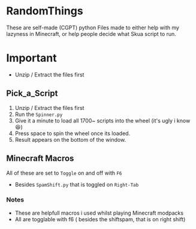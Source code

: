 # __RandomThings__
These are self-made (CGPT) python Files made to either help with my lazyness in Minecraft, or help people decide what Skua script to run.

# **__Important__** 
- Unzip / Extract the files first

## __Pick_a_Script__
 1. Unzip / Extract the files first
 2. Run the `Spinner.py`
 3. Give it a minute to load all 1700~ scripts into the wheel (it's ugly i know 😆)
 4. Press space to spin the wheel once its loaded.
 5. Result appears on the bottom of the window.

## __Minecraft Macros__
All of these are set to `Toggle` on and off with `F6`
 - Besides `SpamShift.py` that is toggled on `Right-Tab`

### Notes 
 - These are helpfull macros i used whilst playing Minecraft modpacks
 - All are togglable with f6 ( besides the shiftspam, that is on right shift)
